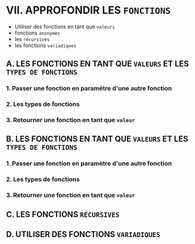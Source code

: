# VII. APPROFONDIR LES `FONCTIONS`

* Utiliser des fonctions en tant que `valeurs`
* fonctions `anonymes`
* les `récursives`
* les fonctions `variadiques`

## A. LES FONCTIONS EN TANT QUE `VALEURS` ET LES `TYPES DE FONCTIONS`

### 1. Passer une fonction en paramètre d'une autre fonction
### 2. Les types de fonctions
### 3. Retourner une fonction en tant que `valeur`

## B. LES FONCTIONS EN TANT QUE `VALEURS` ET LES `TYPES DE FONCTIONS`

### 1. Passer une fonction en paramètre d'une autre fonction
### 2. Les types de fonctions
### 3. Retourner une fonction en tant que `valeur`

## C. LES FONCTIONS `RÉCURSIVES`

## D. UTILISER DES FONCTIONS `VARIADIQUES`